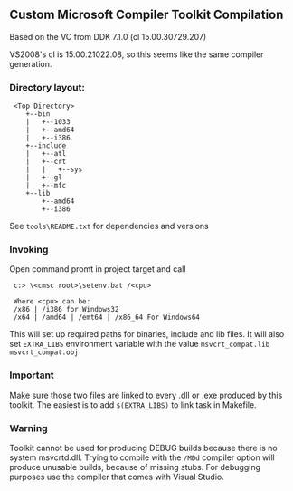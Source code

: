 Custom Microsoft Compiler Toolkit Compilation
---------------------------------------------

Based on the VC from DDK 7.1.0 (cl 15.00.30729.207)

VS2008's cl is 15.00.21022.08, so this seems like the
same compiler generation.

### Directory layout:

     <Top Directory>
        +--bin
        |   +--1033
        |   +--amd64
        |   +--i386
        +--include
        |   +--atl
        |   +--crt
        |   |   +--sys
        |   +--gl
        |   +--mfc
        +--lib
            +--amd64
            +--i386

See `tools\README.txt` for dependencies and versions

### Invoking

Open command promt in project target and call

     c:> \<cmsc root>\setenv.bat /<cpu>

     Where <cpu> can be:
     /x86 | /i386 for Windows32
     /x64 | /amd64 | /emt64 | /x86_64 For Windows64

This will set up required paths for binaries, include and
lib files.
It will also set `EXTRA_LIBS` environment variable
with the value `msvcrt_compat.lib msvcrt_compat.obj`

### Important

Make sure those two files are linked to every .dll
or .exe produced by this toolkit. The easiest is to add
`$(EXTRA_LIBS)` to link task in Makefile.

### Warning

Toolkit cannot be used for producing DEBUG builds
because there is no system msvcrtd.dll.
Trying to compile with the `/MDd` compiler option
will produce unusable builds, because of missing stubs.
For debugging purposes use the compiler that comes with Visual Studio.
